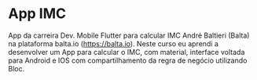 # App IMC

App da carreira Dev. Mobile Flutter para calcular IMC André Baltieri (Balta) na plataforma balta.io (https://balta.io). Neste curso eu aprendi a desenvolver um  App para calcular o IMC, com material, interface voltada para Android e IOS com compartilhamento da regra de negócio utilizando Bloc.

